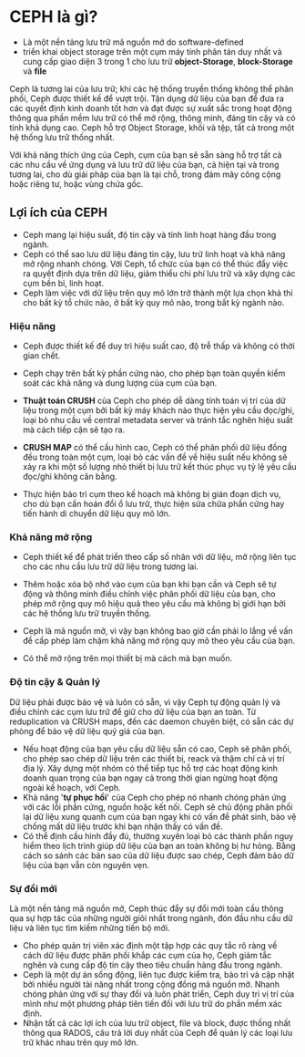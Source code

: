 # CEPH là gì?
* Là một nền tảng lưu trữ mã nguồn mở do software-defined
* triển khai  object storage trên một cụm máy tính phân tán duy nhất và cung cấp giao diện 3 trong 1 cho lưu trữ  **object-Storage**, **block-Storage** và **file**
    
Ceph là tương lai của lưu trữ; khi các hệ thống truyền thống không thể phân phối, Ceph được thiết kế để vượt trội. Tận dụng dữ liệu của bạn để đưa ra các quyết định kinh doanh tốt hơn và đạt được sự xuất sắc trong hoạt động thông qua phần mềm lưu trữ có thể mở rộng, thông minh, đáng tin cậy và có tính khả dụng cao. Ceph hỗ trợ Object Storage, khối và tệp, tất cả trong một hệ thống lưu trữ thống nhất.

Với khả năng thích ứng của Ceph, cụm của bạn sẽ sẵn sàng hỗ trợ tất cả các nhu cầu về ứng dụng và lưu trữ dữ liệu của bạn, cả hiện tại và trong tương lai, cho dù giải pháp của bạn là tại chỗ, trong đám mây công cộng hoặc riêng tư, hoặc vùng chứa gốc.
## Lợi ích của CEPH
* Ceph mang lại hiệu suất, độ tin cậy và tính linh hoạt hàng đầu trong ngành.
* Ceph có thể sao lưu dữ liệu đáng tin cậy, lưu trữ linh hoạt và khả năng mở rộng nhanh chóng. Với Ceph, tổ chức của bạn có thể thúc đẩy việc ra quyết định dựa trên dữ liệu, giảm thiểu chi phí lưu trữ và xây dựng các cụm bền bỉ, linh hoạt.
* Ceph làm việc với dữ liệu trên quy mô lớn trở thành một lựa chọn khả thi cho bất kỳ tổ chức nào, ở bất kỳ quy mô nào, trong bất kỳ ngành nào.

### Hiệu năng
* Ceph được thiết kế để duy trì hiệu suất cao, độ trễ thấp và không có thời gian chết. 
* Ceph chạy trên bất kỳ phần cứng nào, cho phép bạn toàn quyền kiểm soát các khả năng và dung lượng của cụm của bạn.

* **Thuật toán CRUSH** của Ceph cho phép dễ dàng tính toán vị trí của dữ liệu trong một cụm bởi bất kỳ máy khách nào thực hiện yêu cầu đọc/ghi, loại bỏ nhu cầu về central metadata server và tránh tắc nghẽn hiệu suất mà cách tiếp cận sẽ tạo ra.
* **CRUSH MAP** có thể cấu hình cao, Ceph có thể phân phối dữ liệu đồng đều trong toàn một cụm, loại bỏ các vấn đề về hiệu suất nếu không sẽ xảy ra khi một số lượng nhỏ thiết bị lưu trữ kết thúc phục vụ tỷ lệ yêu cầu đọc/ghi không cân bằng.
* Thực hiện bảo trì cụm theo kế hoạch mà không bị gián đoạn dịch vụ, cho dù bạn cần hoán đổi ổ lưu trữ, thực hiện sửa chữa phần cứng hay tiến hành di chuyển dữ liệu quy mô lớn.
### Khả năng mở rộng

* Ceph thiết kế để phát triển theo cấp số nhân với dữ liệu, mở rộng liên tục cho các nhu cầu lưu trữ dữ liệu trong tương lai.

* Thêm hoặc xóa bộ nhớ vào cụm của bạn khi bạn cần và Ceph sẽ tự động và thông minh điều chỉnh việc phân phối dữ liệu của bạn, cho phép mở rộng quy mô hiệu quả theo yêu cầu mà không bị giới hạn bởi các hệ thống lưu trữ truyền thống.
* Ceph là mã nguồn mở, vì vậy bạn không bao giờ cần phải lo lắng về vấn đề cấp phép làm chậm khả năng mở rộng quy mô theo yêu cầu của bạn.
* Có thể mở rộng trên mọi thiết bị mà cách mà bạn muốn.
### Độ tin cậy & Quản lý
Dữ liệu phải được bảo vệ và luôn có sẵn, vì vậy Ceph tự động quản lý và điều chỉnh các cụm lưu trữ để giữ cho dữ liệu của bạn an toàn. Từ reduplication  và CRUSH maps, đến các daemon chuyên biệt, có sẵn các dự phòng để bảo vệ dữ liệu quý giá của bạn.
* Nếu hoạt động của bạn yêu cầu dữ liệu sẵn có cao, Ceph sẽ phân phối, cho phép sao chép dữ liệu trên các thiết bị, reack và thậm chí cả vị trí địa lý. Xây dựng một nhóm có thể tiếp tục hỗ trợ các hoạt động kinh doanh quan trọng của bạn ngay cả trong thời gian ngừng hoạt động ngoài kế hoạch, với Ceph.
* Khả năng '**tự phục hồi**' của Ceph cho phép nó nhanh chóng phản ứng với các lỗi phần cứng, nguồn hoặc kết nối. Ceph sẽ chủ động phân phối lại dữ liệu xung quanh cụm của bạn ngay khi có vấn đề phát sinh, bảo vệ chống mất dữ liệu trước khi bạn nhận thấy có vấn đề.
* Có thể định cấu hình đầy đủ, thường xuyên loại bỏ các thành phần nguy hiểm theo lịch trình giúp dữ liệu của bạn an toàn không bị hư hỏng. Bằng cách so sánh các bản sao của dữ liệu được sao chép, Ceph đảm bảo dữ liệu của bạn vẫn còn nguyên vẹn.

### Sự đổi mới
Là một nền tảng mã nguồn mở, Ceph thúc đẩy sự đổi mới toàn cầu thông qua sự hợp tác của những người giỏi nhất trong ngành, đón đầu nhu cầu dữ liệu và liên tục tìm kiếm những tiến bộ mới.
* Cho phép quản trị viên xác định một tập hợp các quy tắc rõ ràng về cách dữ liệu được phân phối khắp các cụm của họ, Ceph giảm tắc nghẽn và cung cấp độ tin cậy theo tiêu chuẩn hàng đầu trong ngành.
* Ceph là một dự án sống động, liên tục được kiểm tra, bảo trì và cập nhật bởi nhiều người tài năng nhất trong cộng đồng mã nguồn mở. Nhanh chóng phản ứng với sự thay đổi và luôn phát triển, Ceph duy trì vị trí của mình như một phương pháp tiên tiến đối với lưu trữ do phần mềm xác định.
* Nhận tất cả các lợi ích của lưu trữ object, file và block, được thống nhất thông qua RADOS, câu trả lời duy nhất của Ceph để quản lý các loại lưu trữ khác nhau trên quy mô lớn.











